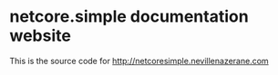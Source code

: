 # netcore.simple documentation website

This is the source code for http://netcoresimple.nevillenazerane.com

